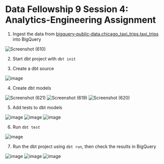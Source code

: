 # Data Fellowship 9 Session 4: Analytics-Engineering Assignment

1. Ingest the data from [bigquery-public-data.chicago_taxi_trips.taxi_trips](https://console.cloud.google.com/bigquery?p=bigquery-public-data&d=chicago_taxi_trips&t=taxi_trips&ws=!1m5!1m4!4m3!1sbigquery-public-data!2schicago_taxi_trips!3staxi_trips) into BigQuery

![Screenshot (610)](https://user-images.githubusercontent.com/124119569/224964398-3027c68f-52e6-46dd-ba42-4a3f4e2679b3.png)

2. Start dbt project with `dbt init` 

3. Create a dbt source

![image](https://user-images.githubusercontent.com/124119569/224985646-a08ffbe7-7168-4acc-b68f-2b0a746c591c.png)

4. Create dbt models

![Screenshot (621)](https://user-images.githubusercontent.com/124119569/224986480-a4242cf5-b7f1-4842-99e2-ca630e5c89ab.png)
![Screenshot (619)](https://user-images.githubusercontent.com/124119569/224986500-7494cef3-7910-4ede-b5c9-fc3e4777850a.png)
![Screenshot (620)](https://user-images.githubusercontent.com/124119569/224986519-33225efa-287b-4cde-9c4d-458debf59e5d.png)

5. Add tests to dbt models

![image](https://user-images.githubusercontent.com/124119569/224986929-cbf479df-36c1-42bd-ae4a-d16df8a5c094.png)
![image](https://user-images.githubusercontent.com/124119569/224986978-07b649e6-a844-4bb8-a4ce-c13b96b46cdd.png)
![image](https://user-images.githubusercontent.com/124119569/224987073-c3a6ab98-fb9c-4b03-8012-c74a3b38d773.png)

6. Run `dbt test`

![image](https://user-images.githubusercontent.com/124119569/224987496-be7e3311-2d2c-44aa-a1ca-2adde5df5be4.png)

7. Run the dbt project using `dbt run`, then check the results in BigQuery

![image](https://user-images.githubusercontent.com/124119569/224988023-ca6d2daf-2708-47a1-90c1-bea56e3e2a3a.png)
![image](https://user-images.githubusercontent.com/124119569/224988087-1595cd7d-5f13-48cf-8e25-29b2d5c9796d.png)
![image](https://user-images.githubusercontent.com/124119569/224988264-f0f77dde-fa81-41d2-8592-7042f21d0914.png)
